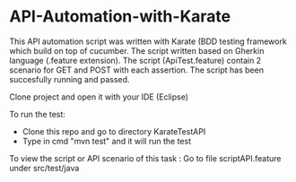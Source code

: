 # API-Automation-with-Karate

This API automation script was written with Karate (BDD testing framework which build on top of cucumber. The script written based on Gherkin language (.feature extension). The script (ApiTest.feature) contain 2 scenario for GET and POST with each assertion. The script has been succesfully running and passed.

Clone project and open it with your IDE (Eclipse)

To run the test:
- Clone this repo and go to directory KarateTestAPI
- Type in cmd "mvn test" and it will run the test

To view the script or API scenario of this task :
Go to file scriptAPI.feature under src/test/java


